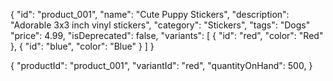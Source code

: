 {
  "id": "product_001", 
  "name": "Cute Puppy Stickers",
  "description": "Adorable 3x3 inch vinyl stickers", 
  "category": "Stickers",
  "tags": "Dogs"
  "price": 4.99,
  "isDeprecated": false,
  "variants": [
    {
      "id": "red",
      "color": "Red"
    },
    {
      "id": "blue", 
      "color": "Blue"
    }
  ]
}


{
  "productId": "product_001",
  "variantId": "red",
  "quantityOnHand": 500,
}

